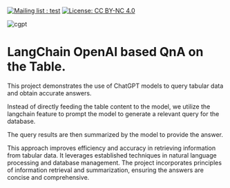  [![Mailing list : test](http://img.shields.io/badge/Email-gray.svg?style=for-the-badge&logo=gmail)](mailto:ashutosh.dongare@gmail.com) [![License: CC BY-NC 4.0](https://img.shields.io/badge/License-GNU%20AGPL%203.0-lightgrey.svg?style=for-the-badge)](https://github.com/AshutoshDongare/convo/blob/main/LICENSE)

![cgpt](https://github.com/AshutoshDongare/AutoBi/assets/18417621/73bf9b76-ad38-49d2-9430-940a37a5240f)


# LangChain OpenAI based QnA on the Table.

This project demonstrates the use of ChatGPT models to query tabular data and obtain accurate answers. 

Instead of directly feeding the table content to the model, we utilize the langchain feature to prompt the model to generate a relevant query for the database. 

The query results are then summarized by the model to provide the answer.

This approach improves efficiency and accuracy in retrieving information from tabular data. It leverages established techniques in natural language processing and database management. The project incorporates principles of information retrieval and summarization, ensuring the answers are concise and comprehensive.



